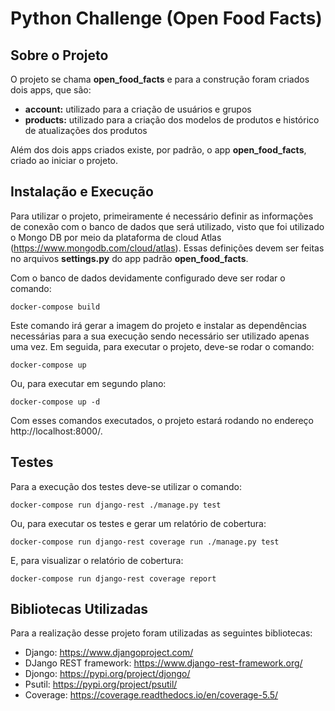 # Python Challenge (Open Food Facts)

## Sobre o Projeto

O projeto se chama __open_food_facts__ e para a construção foram criados dois apps, que são:
* __account:__ utilizado para a criação de usuários e grupos
* __products:__ utilizado para a criação dos modelos de produtos e histórico de atualizações dos produtos

Além dos dois apps criados existe, por padrão, o app __open_food_facts__, criado ao iniciar o projeto.

## Instalação e Execução

Para utilizar o projeto, primeiramente é necessário definir as informações de conexão com o banco de dados que será utilizado, visto que foi utilizado o Mongo DB por meio da plataforma de cloud Atlas (https://www.mongodb.com/cloud/atlas). Essas definições devem ser feitas no arquivos __settings.py__ do app padrão __open_food_facts__.

Com o banco de dados devidamente configurado deve ser rodar o comando:

`docker-compose build`

Este comando irá gerar a imagem do projeto e instalar as dependências necessárias para a sua execução sendo necessário ser utilizado apenas uma vez. Em seguida, para executar o projeto, deve-se rodar o comando:

`docker-compose up`

Ou, para executar em segundo plano:

`docker-compose up -d`

Com esses comandos executados, o projeto estará rodando no endereço http://localhost:8000/.

## Testes

Para a execução dos testes deve-se utilizar o comando:

`docker-compose run django-rest ./manage.py test`

Ou, para executar os testes e gerar um relatório de cobertura:

`docker-compose run django-rest coverage run ./manage.py test`

E, para visualizar o relatório de cobertura:

`docker-compose run django-rest coverage report`

## Bibliotecas Utilizadas

Para a realização desse projeto foram utilizadas as seguintes bibliotecas:

* Django: https://www.djangoproject.com/
* DJango REST framework: https://www.django-rest-framework.org/
* Djongo: https://pypi.org/project/djongo/
* Psutil: https://pypi.org/project/psutil/
* Coverage: https://coverage.readthedocs.io/en/coverage-5.5/